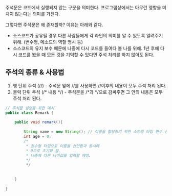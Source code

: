 주석문은 코드에서 실행되지 않는 구문을 의미한다. 프로그램상에서는 아무런 영향을 미치지 않는다는 의미를 가진다. 

그렇다면 주석문은 왜 존재할까? 이유는 아래와 같다.

- 소스코드가 공유될 경우 다른 사람들에게 각 라인의 의미를 알 수 있도록 알려주기 위해. (변수명, 메소드의 역할 명시 등)
- 소스코드의 유지 보수 때문에 나중에 다시 코드를 들여다 볼 나를 위해. 1년 후에 다시 코드를 봤을 때 모든 것을 기억할 수 있다면 주석 처리를 하지 않아도 된다.

## 주석의 종류 & 사용법

1. 행 단위 주석 (//) - 주석문 앞에 //를 사용하면 //이후의 내용이 모두 주석 처리 된다.
2. 블럭 단위 주석 (/* 내용 */) - 주석문을 /*과 */으로 감싸주면 그 안의 내용은 모두 주석 처리 된다. 
  

```java
// 주석문 설명을 위한 예시
public class Remark {
	
	public void remark(){
		
		String name = new String();	// 이름을 할당하기 위한 스트링 타입 변수 선언
		int age = 0;
		/*
		 * 정수형 타입으로 이름을 선언함과 동시에
		 * 0으로 초기화 함.
		 * 나중에 다른 나이값을 입력할 예정.
		 */
		 */
		
		
	}
	
} 
```

